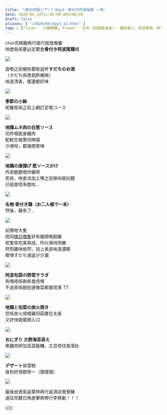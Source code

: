 ```yaml
---
title: '[食の四国ツアー] Day3：骨付き阿波尾鶏 一鴻'
date: 2020-04-13T11:05:00.001+08:00
draft: false
aliases: [ "/2020/04/day3_13.html" ]
tags : [flavor - 行膳積腹, travel - 日本（四国南海道）・ 讚岐香川、阿波徳島、伊予愛媛、土佐高知, flavor - 飲！]
---
```


chur完碗麵再行兩行就食晚餐  
响徳島係要必定要食**骨付き阿波尾鶏**嘅  

![](/images/shikoku3i1.jpg)

食嘢之前梗係要飲返杯**すだちのお酒**  
（すだち係徳島酢橘嘛）  
味道清香，擺邊都好味  

![](/images/shikoku3i2.jpg)

**季節の小鉢**  
呢餐呢係之前上網訂定嘅コース  

![](/images/shikoku3i3.jpg)

**地鶏ムネ肉の白葱ソース**  
切件嘅韌身雞肉  
配較生嘅蔥同檸檬  
沙律咁，都幾開胃㗎  

![](/images/shikoku3i4.jpg)

**地鶏の唐揚げ 葱ソースかけ**  
外皮脆脆嘅炸雞呀  
死啦，咁食法加上嚟之前隊咗碗拉麵  
已經差唔多飽咗...  

![](/images/shikoku3i.jpg)

**名物 骨付き鶏（お二人様で一本）**  
然後，雞來了...  

![](/images/shikoku3i5.jpg)

前臂咁大隻  
唔同[擒日嗰隻](https://hidie.net/shikoku2d/)好有𡁻頭嘅韌雞  
呢隻係完美熟成，所以保持肉嫩  
然而雞味依然，加上表皮味道濃郁  
唧埋すだち減返少少漏  

![](/images/shikoku3i6.jpg)

**阿波旬菜の野菜サラダ**  
有嘅唔係剩係食肉嘅  
不過真係飽到連條菜都塞唔落 TT  

![](/images/shikoku3i7.jpg)

**地鶏と旬菜の炭火焼き**  
但係炭火燒嘅雞同菇實在太香  
又好快就擺晒入口  

![](/images/shikoku3i8.jpg)

**おにぎり 大野海苔添え**  
煮雞肉碎加高菜飯糰，又忍唔住食落肚  

![](/images/shikoku3i9.jpg)

**デザート**係雪糕  
食到好很飽呀～（撐撐撐）  

![](/images/shikoku3i10.jpg)

最後由德島返栗林再行返酒店覺覺豬  
遠征完聽日再進擊啲帶行李移動！！！  
  
  
{{<shikoku>}}
  
